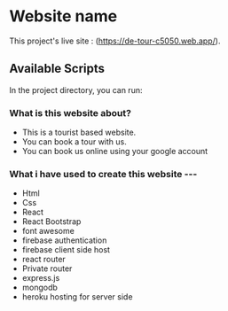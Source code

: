 # Website name

This project's live site : (https://de-tour-c5050.web.app/).

## Available Scripts

In the project directory, you can run:

### What is this website about?

- This is a tourist based website.
- You can book a tour with us.
- You can book us online using your google account

### What i have used to create this website ---

- Html
- Css
- React
- React Bootstrap
- font awesome
- firebase authentication
- firebase client side host
- react router
- Private router
- express.js
- mongodb
- heroku hosting for server side


<!-- 
I deleted my C:/Users/{username}/AppData/Roaming/npm and C:/Users/{username}/AppData/Roaming/npm-cache and reinstalled global npm modules, and the problem ceased.
firebase login issue
 -->